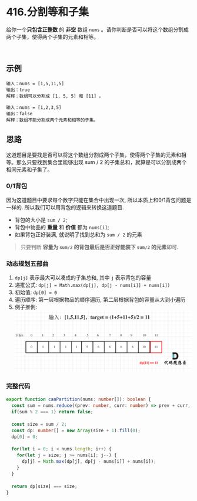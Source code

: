 # 416.分割等和子集

给你一个**只包含正整数** 的 **非空** 数组 `nums` 。请你判断是否可以将这个数组分割成两个子集，使得两个子集的元素和相等。

 

## 示例

```
输入：nums = [1,5,11,5]
输出：true
解释：数组可以分割成 [1, 5, 5] 和 [11] 。
```

```
输入：nums = [1,2,3,5]
输出：false
解释：数组不能分割成两个元素和相等的子集。
```


## 思路

这道题目是要找是否可以将这个数组分割成两个子集，使得两个子集的元素和相等。那么只要找到集合里能够出现 sum / 2 的子集总和，就算是可以分割成两个相同元素和子集了。

### 0/1背包

因为这道题目中要求每个数字只能在集合中出现一次, 所以本质上和0/1背包问题是一样的. 所以我们可以用背包的逻辑来转换这道题目. 

* 背包的大小是 `sum / 2`;
* 背包中物品的 **重量** 和 **价值** 都为 `nums[i]`;
* 如果背包正好装满, 就说明了找到总和为 `sum / 2` 的元素

> 只要判断 **容量为 `sum/2` 的背包最后是否正好能装下 `sum/2` 的元素**即可. 

### 动态规划五部曲 

1. `dp[j]` 表示最大可以凑成的子集总和, 其中 `j` 表示背包的容量
2. 递推公式: `dp[j] = Math.max(dp[j], dp[j - nums[i]] + nums[i])`
3. 初始值: `dp[0] = 0`
4. 遍历顺序: 第一层根据物品的顺序遍历, 第二层根据背包的容量从大到小遍历
5. 例子推倒:
   ![416-example](../../../../static/img/dp/416.png)


### 完整代码 
```typescript 
export function canPartition(nums: number[]): boolean {
  const sum = nums.reduce((prev: number, curr: number) => prev + curr, 0);
  if(sum % 2 === 1) return false; 

  const size = sum / 2; 
  const dp: number[] = new Array(size + 1).fill(0);
  dp[0] = 0;

  for(let i = 0; i < nums.length; i++) {
    for(let j = size; j >= nums[i]; j--) {
      dp[j] = Math.max(dp[j], dp[j - nums[i]] + nums[i]);
    }
  }

  return dp[size] === size;
}
```
